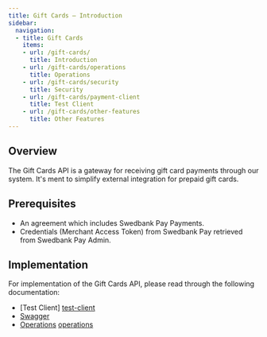 ```yaml
---
title: Gift Cards – Introduction
sidebar:
  navigation:
  - title: Gift Cards
    items:
    - url: /gift-cards/
      title: Introduction
    - url: /gift-cards/operations
      title: Operations
    - url: /gift-cards/security
      title: Security
    - url: /gift-cards/payment-client
      title: Test Client
    - url: /gift-cards/other-features
      title: Other Features
---
```


## Overview

The Gift Cards API is a gateway for receiving gift card payments through our
system. It's ment to simplify external integration for prepaid gift cards.

## Prerequisites

* An agreement which includes Swedbank Pay Payments.
* Credentials (Merchant Access Token) from Swedbank Pay retrieved from Swedbank
  Pay Admin.

## Implementation

For implementation of the Gift Cards API, please read through the following
documentation:

* [Test Client] [test-client]
* [Swagger][swagger]
* [Operations] [operations]

[operations]: /gift-cards/operations
[swagger]: https://stage-evc.payex.com/payment-api/swagger-ui.html
[test-client]: /gift-cards/payment-client
